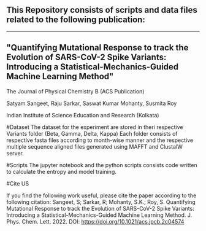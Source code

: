 ## This Repository consists of scripts and data files related to the following publication:
-----------------------
## "Quantifying Mutational Response to track the Evolution of SARS-CoV-2 Spike Variants: Introducing a Statistical-Mechanics-Guided Machine Learning Method"
The Journal of Physical Chemistry B (ACS Publication)

Satyam Sangeet, Raju Sarkar, Saswat Kumar Mohanty, Susmita Roy

Indian Institute of Science Education and Research (Kolkata)

#Dataset
The dataset for the experiment are stored in theri respective Variants folder (Beta, Gamma, Delta, Kappa)
Each folder consists of respective fasta files according to month-wise manner and the respective multiple sequence aligned files generated using MAFFT and ClustalW server.

#Scripts
The jupyter notebook and the python scripts consists code written to calculate the entropy and model training.

#Cite US

If you find the following work useful, please cite the paper according to the following citation:
Sangeet, S; Sarkar, R; Mohanty, S.K.; Roy, S. Quantifying Mutational Response to track the Evolution of SARS-CoV-2 Spike Variants: Introducing a Statistical-Mechanics-Guided Machine Learning Method. J. Phys. Chem. Lett. 2022. DOI: https://doi.org/10.1021/acs.jpcb.2c04574
